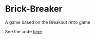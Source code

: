 # Brick-Breaker
 A game based on the Breakout retro game

 See the code [here](./Brick-Breaker/Assets/Scripts)
